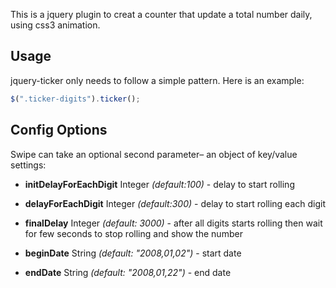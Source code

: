 This is a jquery plugin to creat a counter that update a total number daily, using css3 animation.

## Usage
jquery-ticker only needs to follow a simple pattern. Here is an example:

```js
$(".ticker-digits").ticker();
```

## Config Options

Swipe can take an optional second parameter– an object of key/value settings:

- **initDelayForEachDigit** Integer *(default:100)* - delay to start rolling

-	**delayForEachDigit** Integer *(default:300)* - delay to start rolling each digit

- **finalDelay** Integer *(default: 3000)* - after all digits starts rolling then wait for few seconds to stop rolling and show the number

- **beginDate** String *(default: "2008,01,02")* - start date

- **endDate** String *(default: "2008,01,22")* - end date


